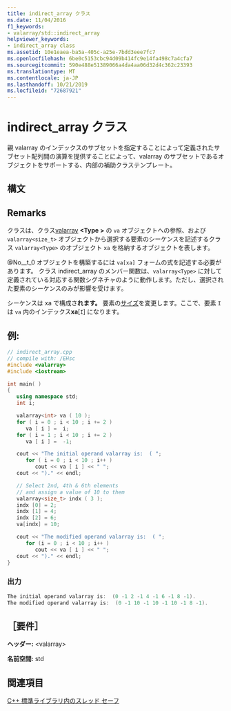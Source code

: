 ```yaml
---
title: indirect_array クラス
ms.date: 11/04/2016
f1_keywords:
- valarray/std::indirect_array
helpviewer_keywords:
- indirect_array class
ms.assetid: 10e1eaea-ba5a-405c-a25e-7bdd3eee7fc7
ms.openlocfilehash: 6be0c5153cbc94d09b414fc9e14fa498c7a4cfa7
ms.sourcegitcommit: 590e488e51389066a4da4aa06d32d4c362c23393
ms.translationtype: MT
ms.contentlocale: ja-JP
ms.lasthandoff: 10/21/2019
ms.locfileid: "72687921"
---
```

# <a name="indirect_array-class"></a>indirect_array クラス

親 valarray のインデックスのサブセットを指定することによって定義されたサブセット配列間の演算を提供することによって、valarray のサブセットであるオブジェクトをサポートする、内部の補助クラステンプレート。

## <a name="syntax"></a>構文

## <a name="remarks"></a>Remarks

クラスは、クラス[valarray](../standard-library/valarray-class.md)  **\<Type >** の `va` オブジェクトへの参照、および `valarray<size_t>` オブジェクトから選択する要素のシーケンスを記述するクラス `valarray<Type>` のオブジェクト `xa` を格納するオブジェクトを表します。

@No__t_0 オブジェクトを構築するには `va[xa]` フォームの式を記述する必要があります。 クラス indirect_array のメンバー関数は、`valarray<Type>` に対して定義されている対応する関数シグネチャのように動作します。ただし、選択された要素のシーケンスのみが影響を受けます。

シーケンスは xa で構成さ**れます。** 要素の[サイズ](../standard-library/valarray-class.md#size)を変更します。ここで、要素 `I` は `va` 内のインデックス**xa**[`I`] になります。

## <a name="example"></a>例:

```cpp
// indirect_array.cpp
// compile with: /EHsc
#include <valarray>
#include <iostream>

int main( )
{
   using namespace std;
   int i;

   valarray<int> va ( 10 );
   for ( i = 0 ; i < 10 ; i += 2 )
      va [ i ] =  i;
   for ( i = 1 ; i < 10 ; i += 2 )
      va [ i ] =  -1;

   cout << "The initial operand valarray is:  ( ";
      for ( i = 0 ; i < 10 ; i++ )
         cout << va [ i ] << " ";
   cout << ")." << endl;

   // Select 2nd, 4th & 6th elements
   // and assign a value of 10 to them
   valarray<size_t> indx ( 3 );
   indx [0] = 2;
   indx [1] = 4;
   indx [2] = 6;
   va[indx] = 10;

   cout << "The modified operand valarray is:  ( ";
      for (i = 0 ; i < 10 ; i++ )
         cout << va [ i ] << " ";
   cout << ")." << endl;
}
```

### <a name="output"></a>出力

```cpp
The initial operand valarray is:  (0 -1 2 -1 4 -1 6 -1 8 -1).
The modified operand valarray is:  (0 -1 10 -1 10 -1 10 -1 8 -1).
```

## <a name="requirements"></a>［要件］

**ヘッダー:** \<valarray>

**名前空間:** std

## <a name="see-also"></a>関連項目

[C++ 標準ライブラリ内のスレッド セーフ](../standard-library/thread-safety-in-the-cpp-standard-library.md)
